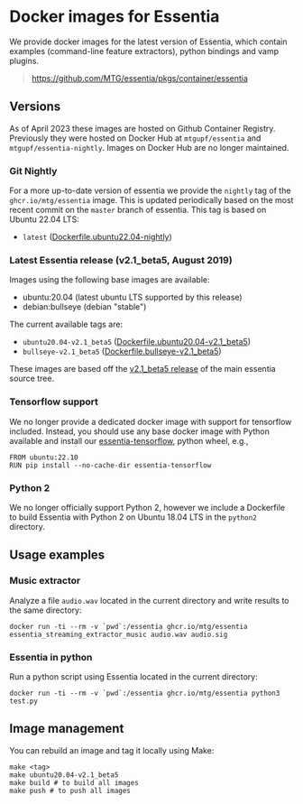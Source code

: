 # Docker images for Essentia

We provide docker images for the latest version of Essentia, which contain examples (command-line feature extractors), python bindings and vamp plugins.

> https://github.com/MTG/essentia/pkgs/container/essentia

## Versions

As of April 2023 these images are hosted on Github Container Registry. Previously they were hosted on Docker Hub
at `mtgupf/essentia` and `mtgupf/essentia-nightly`. Images on Docker Hub are no longer maintained.

### Git Nightly
For a more up-to-date version of essentia we provide the `nightly` tag of the `ghcr.io/mtg/essentia` image. This is updated periodically
based on the most recent commit on the `master` branch of essentia.
This tag is based on Ubuntu 22.04 LTS:

  *  `latest` ([Dockerfile.ubuntu22.04-nightly](https://github.com/MTG/essentia-docker/blob/master/nightly/Dockerfile.ubuntu22.04-nightly))

### Latest Essentia release (v2.1_beta5, August 2019)

Images using the following base images are available:

 * ubuntu:20.04 (latest ubuntu LTS supported by this release)
 * debian:bullseye (debian "stable")

The current available tags are:

  * `ubuntu20.04-v2.1_beta5` ([Dockerfile.ubuntu20.04-v2.1_beta5](https://github.com/MTG/essentia-docker/blob/master/Dockerfile.ubuntu20.04-v2.1_beta5))
  * `bullseye-v2.1_beta5` ([Dockerfile.bullseye-v2.1_beta5](https://github.com/MTG/essentia-docker/blob/master/Dockerfile.bullseye-v2.1_beta5))

These images are based off the [v2.1_beta5 release]((https://github.com/MTG/essentia/tree/v2.1_beta5)) of the main essentia source tree.

### Tensorflow support

We no longer provide a dedicated docker image with support for tensorflow included. Instead, you should use any
base docker image with Python available and install our [essentia-tensorflow](https://pypi.org/project/essentia-tensorflow/),
python wheel, e.g.,

    FROM ubuntu:22.10
    RUN pip install --no-cache-dir essentia-tensorflow


### Python 2
We no longer officially support Python 2, however we include a Dockerfile to build Essentia with Python 2 on Ubuntu 18.04 LTS in the `python2` directory. 


## Usage examples

### Music extractor
Analyze a file `audio.wav` located in the current directory and write results to the same directory:

    docker run -ti --rm -v `pwd`:/essentia ghcr.io/mtg/essentia essentia_streaming_extractor_music audio.wav audio.sig


### Essentia in python
Run a python script using Essentia located in the current directory:

    docker run -ti --rm -v `pwd`:/essentia ghcr.io/mtg/essentia python3 test.py

## Image management

You can rebuild an image and tag it locally using Make:

    make <tag>
    make ubuntu20.04-v2.1_beta5
    make build # to build all images
    make push # to push all images
